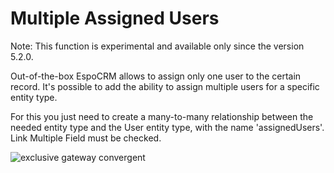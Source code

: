 # Multiple Assigned Users

Note: This function is experimental and available only since the version 5.2.0.

Out-of-the-box EspoCRM allows to assign only one user to the certain record. It's possible to add the ability to assign multiple users for a specific entity type.

For this you just need to create a many-to-many relationship between the needed entity type and the User entity type, with the name 'assignedUsers'. Link Multiple Field must be checked.

![exclusive gateway convergent](https://raw.githubusercontent.com/espocrm/documentation/master/_static/images/administration/multiple-assigned-users/1.png)

